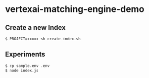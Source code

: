 # vertexai-matching-engine-demo

## Create a new Index

```sh
$ PROJECT=xxxxx sh create-index.sh
```

## Experiments

```sh
$ cp sample.env .env
$ node index.js
```
